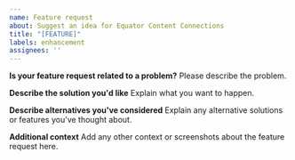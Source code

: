 ```yaml
---
name: Feature request
about: Suggest an idea for Equator Content Connections
title: "[FEATURE]"
labels: enhancement
assignees: ''
---
```


**Is your feature request related to a problem?**
Please describe the problem.

**Describe the solution you'd like**
Explain what you want to happen.

**Describe alternatives you've considered**
Explain any alternative solutions or features you've thought about.

**Additional context**
Add any other context or screenshots about the feature request here.
